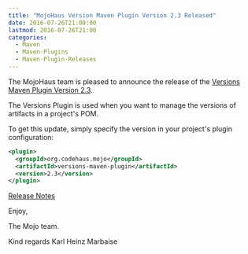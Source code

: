 ```yaml
---
title: "MojoHaus Version Maven Plugin Version 2.3 Released"
date: 2016-07-26T21:00:00
lastmod: 2016-07-26T21:00
categories:
  - Maven
  - Maven-Plugins
  - Maven-Plugin-Releases
---
```

The MojoHaus team is pleased to announce the release of the 
[Versions Maven Plugin Version 2.3](https://www.mojohaus.org/versions-maven-plugin/).

The Versions Plugin is used when you want to manage the versions of artifacts
in a project's POM.

To get this update, simply specify the version in your project's plugin
configuration:

```xml
<plugin>
  <groupId>org.codehaus.mojo</groupId>
  <artifactId>versions-maven-plugin</artifactId>
  <version>2.3</version>
</plugin>
```
<!-- more -->

[Release Notes](https://www.mojohaus.org/versions-maven-plugin/github-report.html)

Enjoy,

The Mojo team.

Kind regards
Karl Heinz Marbaise


